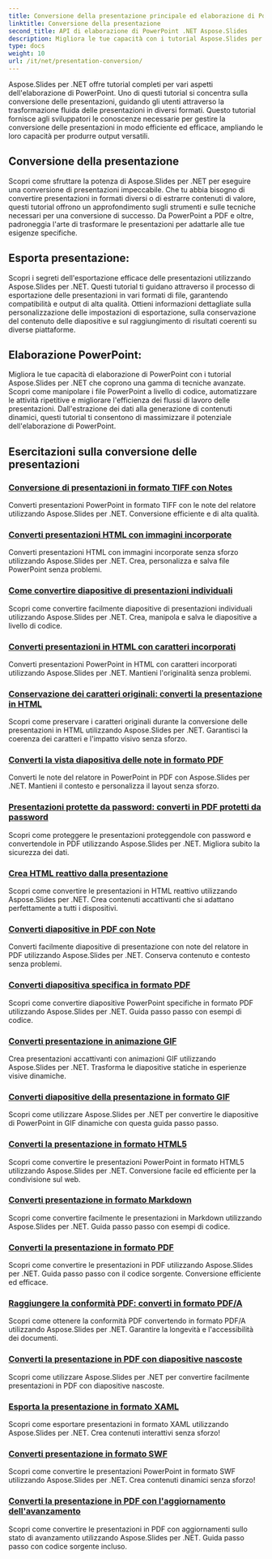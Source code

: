 ```yaml
---
title: Conversione della presentazione principale ed elaborazione di PowerPoint
linktitle: Conversione della presentazione
second_title: API di elaborazione di PowerPoint .NET Aspose.Slides
description: Migliora le tue capacità con i tutorial Aspose.Slides per .NET. Scopri passo dopo passo la conversione delle presentazioni e l'elaborazione di PowerPoint. Trasforma il tuo flusso di lavoro oggi!
type: docs
weight: 10
url: /it/net/presentation-conversion/
---
```


Aspose.Slides per .NET offre tutorial completi per vari aspetti dell'elaborazione di PowerPoint. Uno di questi tutorial si concentra sulla conversione delle presentazioni, guidando gli utenti attraverso la trasformazione fluida delle presentazioni in diversi formati. Questo tutorial fornisce agli sviluppatori le conoscenze necessarie per gestire la conversione delle presentazioni in modo efficiente ed efficace, ampliando le loro capacità per produrre output versatili.

## Conversione della presentazione 

Scopri come sfruttare la potenza di Aspose.Slides per .NET per eseguire una conversione di presentazioni impeccabile. Che tu abbia bisogno di convertire presentazioni in formati diversi o di estrarre contenuti di valore, questi tutorial offrono un approfondimento sugli strumenti e sulle tecniche necessari per una conversione di successo. Da PowerPoint a PDF e oltre, padroneggia l'arte di trasformare le presentazioni per adattarle alle tue esigenze specifiche.

## Esporta presentazione: 
Scopri i segreti dell'esportazione efficace delle presentazioni utilizzando Aspose.Slides per .NET. Questi tutorial ti guidano attraverso il processo di esportazione delle presentazioni in vari formati di file, garantendo compatibilità e output di alta qualità. Ottieni informazioni dettagliate sulla personalizzazione delle impostazioni di esportazione, sulla conservazione del contenuto delle diapositive e sul raggiungimento di risultati coerenti su diverse piattaforme.

## Elaborazione PowerPoint: 
Migliora le tue capacità di elaborazione di PowerPoint con i tutorial Aspose.Slides per .NET che coprono una gamma di tecniche avanzate. Scopri come manipolare i file PowerPoint a livello di codice, automatizzare le attività ripetitive e migliorare l'efficienza dei flussi di lavoro delle presentazioni. Dall'estrazione dei dati alla generazione di contenuti dinamici, questi tutorial ti consentono di massimizzare il potenziale dell'elaborazione di PowerPoint.


## Esercitazioni sulla conversione delle presentazioni
### [Conversione di presentazioni in formato TIFF con Notes](./converting-presentations-to-tiff-format-with-notes/)
Converti presentazioni PowerPoint in formato TIFF con le note del relatore utilizzando Aspose.Slides per .NET. Conversione efficiente e di alta qualità.
### [Converti presentazioni HTML con immagini incorporate](./convert-html-presentation-with-embedded-images/)
Converti presentazioni HTML con immagini incorporate senza sforzo utilizzando Aspose.Slides per .NET. Crea, personalizza e salva file PowerPoint senza problemi.
### [Come convertire diapositive di presentazioni individuali](./how-to-convert-individual-presentation-slides/)
Scopri come convertire facilmente diapositive di presentazioni individuali utilizzando Aspose.Slides per .NET. Crea, manipola e salva le diapositive a livello di codice.
### [Converti presentazioni in HTML con caratteri incorporati](./convert-presentations-to-html-with-embedded-fonts/)
Converti presentazioni PowerPoint in HTML con caratteri incorporati utilizzando Aspose.Slides per .NET. Mantieni l'originalità senza problemi.
### [Conservazione dei caratteri originali: converti la presentazione in HTML](./preserving-original-fonts-convert-presentation-to-html/)
Scopri come preservare i caratteri originali durante la conversione delle presentazioni in HTML utilizzando Aspose.Slides per .NET. Garantisci la coerenza dei caratteri e l'impatto visivo senza sforzo.
### [Converti la vista diapositiva delle note in formato PDF](./convert-notes-slide-view-to-pdf-format/)
Converti le note del relatore in PowerPoint in PDF con Aspose.Slides per .NET. Mantieni il contesto e personalizza il layout senza sforzo.
### [Presentazioni protette da password: converti in PDF protetti da password](./password-protect-presentations-convert-to-password-protected-pdf/)
Scopri come proteggere le presentazioni proteggendole con password e convertendole in PDF utilizzando Aspose.Slides per .NET. Migliora subito la sicurezza dei dati.
### [Crea HTML reattivo dalla presentazione](./create-responsive-html-from-presentation/)
Scopri come convertire le presentazioni in HTML reattivo utilizzando Aspose.Slides per .NET. Crea contenuti accattivanti che si adattano perfettamente a tutti i dispositivi.
### [Converti diapositive in PDF con Note](./convert-slides-to-pdf-with-notes/)
Converti facilmente diapositive di presentazione con note del relatore in PDF utilizzando Aspose.Slides per .NET. Conserva contenuto e contesto senza problemi.
### [Converti diapositiva specifica in formato PDF](./convert-specific-slide-to-pdf-format/)
Scopri come convertire diapositive PowerPoint specifiche in formato PDF utilizzando Aspose.Slides per .NET. Guida passo passo con esempi di codice.
### [Converti presentazione in animazione GIF](./convert-presentation-to-gif-animation/)
Crea presentazioni accattivanti con animazioni GIF utilizzando Aspose.Slides per .NET. Trasforma le diapositive statiche in esperienze visive dinamiche.
### [Converti diapositive della presentazione in formato GIF](./convert-presentation-slides-to-gif-format/)
Scopri come utilizzare Aspose.Slides per .NET per convertire le diapositive di PowerPoint in GIF dinamiche con questa guida passo passo.
### [Converti la presentazione in formato HTML5](./convert-presentation-to-html5-format/)
Scopri come convertire le presentazioni PowerPoint in formato HTML5 utilizzando Aspose.Slides per .NET. Conversione facile ed efficiente per la condivisione sul web.
### [Converti presentazione in formato Markdown](./convert-presentation-to-markdown-format/)
Scopri come convertire facilmente le presentazioni in Markdown utilizzando Aspose.Slides per .NET. Guida passo passo con esempi di codice.
### [Converti la presentazione in formato PDF](./convert-presentation-to-pdf-format/)
Scopri come convertire le presentazioni in PDF utilizzando Aspose.Slides per .NET. Guida passo passo con il codice sorgente. Conversione efficiente ed efficace.
### [Raggiungere la conformità PDF: converti in formato PDF/A](./achieving-pdf-compliance-convert-to-pdf-a-format/)
Scopri come ottenere la conformità PDF convertendo in formato PDF/A utilizzando Aspose.Slides per .NET. Garantire la longevità e l'accessibilità dei documenti.
### [Converti la presentazione in PDF con diapositive nascoste](./convert-presentation-to-pdf-with-hidden-slides/)
Scopri come utilizzare Aspose.Slides per .NET per convertire facilmente presentazioni in PDF con diapositive nascoste.
### [Esporta la presentazione in formato XAML](./export-presentation-to-xaml-format/)
Scopri come esportare presentazioni in formato XAML utilizzando Aspose.Slides per .NET. Crea contenuti interattivi senza sforzo!
### [Converti presentazione in formato SWF](./convert-presentation-to-swf-format/)
Scopri come convertire le presentazioni PowerPoint in formato SWF utilizzando Aspose.Slides per .NET. Crea contenuti dinamici senza sforzo!
### [Converti la presentazione in PDF con l'aggiornamento dell'avanzamento](./convert-presentation-to-pdf-with-progress-update/)
Scopri come convertire le presentazioni in PDF con aggiornamenti sullo stato di avanzamento utilizzando Aspose.Slides per .NET. Guida passo passo con codice sorgente incluso.